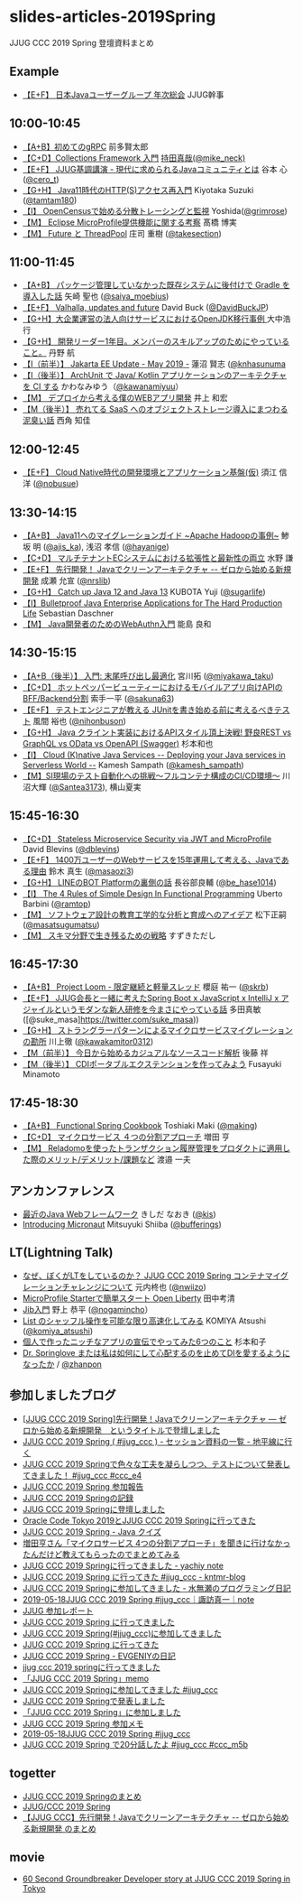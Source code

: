 # slides-articles-2019Spring
JJUG CCC 2019 Spring 登壇資料まとめ

## Example
- [【E+F】 日本Javaユーザーグループ 年次総会](https://ここにスライドURLを入れてね) JJUG幹事

## 10:00-10:45
- [【A+B】初めてのgRPC](https://speakerdeck.com/line_developers/starting-grpc) 前多賢太郎
- [【C+D】Collections Framework 入門](https://www.slideshare.net/mikeneck/jjugccc-2019-spring-collections-framework-jjug-jjugccc-cccc1) [持田真哉(@mike_neck)](https://twitter.com/mike_neck)
- [【E+F】 JJUG基調講演 - 現代に求められるJavaコミュニティとは](https://speakerdeck.com/shintanimoto/what-should-be-the-java-community-of-today) 谷本 心 ([@cero_t](https://twitter.com/cero_t))
- [【G+H】 Java11時代のHTTP(S)アクセス再入門](https://www.slideshare.net/tamrin69/introduction-httpclient-on-java11) Kiyotaka Suzuki ([@tamtam180](https://twitter.com/tamtam180))
- [【I】 OpenCensusで始める分散トレーシングと監視](https://docs.google.com/presentation/d/e/2PACX-1vRotoqhMthVJ6fsAnYIAz04M_-W2HFG43Hc88IXRjlx2WI7z9HB6dGJyj6KhRv-iryz-FD5kxyA0vCr/pub?start=false&loop=false&delayms=3000) Yoshida([@grimrose](https://github.com/grimrose))
- [【M】 Eclipse MicroProfile提供機能に関する考察](https://github.com/jjug-ccc/slides-articles-2019Spring/blob/master/slide/m1a_EclipseMicroProfile.pdf) 髙橋 博実
- [【M】 Future と ThreadPool](https://speakerdeck.com/takesection/futuretothreadpool) 庄司 重樹 ([@takesection](https://twitter.com/takesection)) 

## 11:00-11:45

- [【A+B】 パッケージ管理していなかった既存システムに後付けで Gradle を導入した話](https://speakerdeck.com/saiya_moebius/how-to-setup-gradle-to-improve-legacy-java-system) 矢崎 聖也 ([@saiya_moebius](https://twitter.com/saiya_moebius))
- [【E+F】 Valhalla, updates and future](https://www.slideshare.net/DavidBuck7/valhalla-update-jjug-ccc-spring-2019) David Buck ([@DavidBuckJP](https://twitter.com/davidbuckjp))
- [【G+H】大企業運営の法人向けサービスにおけるOpenJDK移行事例 ](https://blog.fieldnotes.jp/entry/jjug-ccc-2019-spring) 大中浩行
- [【G+H】 開発リーダー1年目。メンバーのスキルアップのためにやっていること。](https://docs.google.com/presentation/d/1Xx5UPJkmy2dgzRloe8zaGGpEPWk1rhLiAMypK4TKRz8/edit?usp=sharing) 丹野 航
- [【I（前半）】 Jakarta EE Update - May 2019 -](https://www.slideshare.net/khasunuma/jakarta-ee-update-may-2019) 蓮沼 賢志 ([@knhasunuma](https://twitter.com/knhasunuma)
- [【I（後半）】 ArchUnit で Java/ Kotlin アプリケーションのアーキテクチャを CI する](https://speakerdeck.com/kawanamiyuu/jjug-ccc-2019-spring) かわなみゆう（[@kawanamiyuu](https://twitter.com/kawanamiyuu)）
- [【M】 デプロイから考える僕のWEBアプリ開発](https://speakerdeck.com/instreest/think-from-deployment) 井上 和宏
- [【M（後半）】 売れてる SaaS へのオブジェクトストレージ導入にまつわる泥臭い話](https://speakerdeck.com/westc/jjug-ccc-2019-spring) 西角 知佳

## 12:00-12:45

- [【E+F】 Cloud Native時代の開発環境とアプリケーション基盤(仮)](https://speakerdeck.com/nobusue/runtime-for-cloud-native-era) 須江 信洋 ([@nobusue](https://twitter.com/nobusue))

## 13:30-14:15

- [【A+B】 Java11へのマイグレーションガイド \~Apache Hadoopの事例\~](https://www.slideshare.net/techblogyahoo/java11-apache-hadoop-146834504/) 鯵坂 明 ([@ajis\_ka](https://twitter.com/ajis_ka)), 浅沼 孝信 ([@hayanige](https://twitter.com/hayanige))
- [【C+D】 マルチテナントECシステムにおける拡張性と最新性の両立](https://www.slideshare.net/ssusera756b0/ec-146376859) 水野 謙
- [【E+F】 先行開発！ Javaでクリーンアーキテクチャ -- ゼロから始める新規開発](https://speakerdeck.com/nrslib/clean-architecture-with-java) 成瀬 允宣 ([@nrslib](https://twitter.com/nrslib))
- [【G+H】 Catch up Java 12 and Java 13](https://www.slideshare.net/YujiKubota/catch-up-java-12-and-java-13) KUBOTA Yuji ([@sugarlife](https://twitter.com/sugarlife))
- [【I】Bulletproof Java Enterprise Applications for The Hard Production Life](https://www.sebastian-daschner.com/talks/bulletproof-ee/) Sebastian Daschner
- [【M】 Java開発者のためのWebAuthn入門](https://speakerdeck.com/ynojima/webauthn-for-java-developers) 能島 良和

## 14:30-15:15

- [【A+B（後半）】 入門: 末尾呼び出し最適化](https://speakerdeck.com/miyakawataku/tail-call-elimination-intro) 宮川拓 ([@miyakawa\_taku](https://twitter.com/miyakawa_taku))
- [【C+D】 ホットペッパービューティーにおけるモバイルアプリ向けAPIのBFF/Backend分割](https://www.slideshare.net/RecruitLifestyle/apibffbackend-146832033) 索手一平 ([@sakuna63](https://twitter.com/sakuna63))
- [【E+F】 テストエンジニアが教える JUnitを書き始める前に考えるべきテスト](https://speakerdeck.com/nihonbuson/jjug-ccc-2019-spring) 風間 裕也 ([@nihonbuson](https://twitter.com/nihonbuson))
- [【G+H】 Java クライント実装におけるAPIスタイル頂上決戦! 野良REST vs GraphQL vs OData vs OpenAPI (Swagger)](https://speakerdeck.com/sugimomoto/java-kuraintoshi-zhuang-niokeruapisutairuding-shang-jue-zhan-ye-liang-rest-vs-graphql-vs-odata-vs-openapi-swagger) 杉本和也
- [【I】 Cloud (K)native Java Services -- Deploying your Java services in Serverless World --](https://slidr.io/kameshsampath/cloud-k-native-java-services-deploying-your-java-services-in-serverless) Kamesh Sampath ([@kamesh_sampath](https://twitter.com/kamesh_sampath))
- [【M】SI現場のテスト自動化への挑戦〜フルコンテナ構成のCI/CD環境〜](https://www.slideshare.net/DaikiKawanuma/sicicd/DaikiKawanuma/sicicd) 川沼大輝 ([@Santea3173](https://twitter.com/Santea3173)), 横山夏実


## 15:45-16:30

- [【C+D】 Stateless Microservice Security via JWT and MicroProfile](https://www.slideshare.net/dblevins1/2019-jjug-ccc-stateless-microservice-security-with-microprofile-jwt) David Blevins ([@dblevins](https://twitter.com/dblevins))
- [【E+F】 1400万ユーザーのWebサービスを15年運用して考える、Javaである理由](https://speakerdeck.com/masao0127s/1400mo-yuzafalsewebsabisuwo-15nian-yun-yong-sitekao-eru-javadearuli-you) 鈴木 真生 ([@masaozi3](https://twitter.com/masaozi3))
- [【G+H】 LINEのBOT Platformの裏側の話](https://speakerdeck.com/line_developers/behind-the-line-bot-platform) 長谷部良輔 ([@be_hase1014](https://twitter.com/be_hase1014))
- [【I】 The 4 Rules of Simple Design In Functional Programming](https://speakerdeck.com/ramtop/4-rules-of-simple-design-in-functional-programming) Uberto Barbini ([@ramtop](https://twitter.com/ramtop))
- [【M】 ソフトウェア設計の教育工学的な分析と育成へのアイデア](https://speakerdeck.com/deffence1776/jjug-2019-spring-fa-biao-zi-liao-sohutoueashe-ji-falsejiao-yu-gong-xue-de-nafen-xi-toyu-cheng-hefalseaidea) 松下正嗣 ([@masatsugumatsu]())
- [【M】 スキマ分野で生き残るための戦略](https://docs.google.com/presentation/d/1JN4hbvTe89G6pwlIndrC3192kh2XKrt51Yjc5Ievt4M/edit) すずきただし

## 16:45-17:30

- [【A+B】 Project Loom - 限定継続と軽量スレッド](https://speakerdeck.com/skrb/project-loom-qing-liang-suretudotoxian-ding-ji-sok) 櫻庭 祐一 ([@skrb](https://twitter.com/skrb))
- [【E+F】 JJUG会長と一緒に考えたSpring Boot x JavaScript x IntelliJ x アジャイルというモダンな新人研修を今まさにやっている話](https://speakerdeck.com/masatoshitada/modern-new-employees-training-spring-boot-javascript-intellij-agile) 多田真敏 ([@suke_masa]https://twitter.com/suke_masa))
-  [【G+H】 ストラングラーパターンによるマイクロサービスマイグレーションの勘所](https://speakerdeck.com/kawakamitor/jjug-ccc-2019-spring) 川上徹 ([@kawakamitor0312](https://twitter.com/kawakamitor0312))
- [【M（前半）】 今日から始めるカジュアルなソースコード解析](https://speakerdeck.com/akiragoto/jjug-ccc-2019-spring) 後藤 祥
- [【M（後半）】 CDIポータブルエクステンションを作ってみよう](https://speakerdeck.com/neverbird/cdipotaburuekusutensiyonwozuo-tutemiyou) Fusayuki Minamoto

## 17:45-18:30

- [【A+B】 Functional Spring Cookbook](https://docs.google.com/presentation/d/1-0NopTfA-CGiCNvKPDOH9ZDMHhazKuoT-_1R69Wp8qs/edit) Toshiaki Maki ([@making](https://twitter.com/making))
- [【C+D】 マイクロサービス ４つの分割アプローチ](https://www.slideshare.net/masuda220/ss-146325870) 増田 亨
- [【M】 Reladomoを使ったトランザクション履歴管理をプロダクトに適用した際のメリット/デメリット/課題など](https://www.slideshare.net/navekazu/reladomo-146647716) 渡邉 一夫

## アンカンファレンス

- [最近のJava Webフレームワーク](https://speakerdeck.com/kishida/java-web-framework-ccc-2019-spr) きしだ なおき ([@kis](https://twitter.com/kis))
- [Introducing Micronaut](https://speakerdeck.com/bufferings/introducing-micronaut) Mitsuyuki Shiiba ([@bufferings](https://twitter.com/bufferings))

## LT(Lightning Talk)

- [なぜ、ぼくがLTをしているのか？ JJUG CCC 2019 Spring コンテナマイグレーションチャレンジについて](https://speakerdeck.com/nwiizo/naze-bokugaltwositeirufalseka) 元内柊也 ([@nwiizo](https://twitter.com/nwiizo))
- [MicroProfile Starterで簡単スタート Open Liberty](https://www.slideshare.net/takakiyo/microprofile-starter-open-liberty?qid=09d4b228-391e-4479-a225-8de2cb1a5a5b&v=&b=&from_search=4) 田中考清
- [Jib入門](https://speakerdeck.com/nogamincho/jibru-men) 野上 恭平 ([@nogamincho](https://twitter.com/nogamincho)）
- [List のシャッフル操作を可能な限り高速化してみる](https://docs.google.com/presentation/d/1OFq1GNGNuQEftFhtAjGgvZs7pciMDs6W0Kto0QtLwwI/edit#slide=id.p) KOMIYA Atsushi ([@komiya_atsushi](https://twitter.com/komiya_atsushi))
- [個人で作ったニッチなアプリの宣伝でやってみた6つのこと](http://www.tomokosugimoto.net/drum/other/jjug_ccc/slide_web.html) 杉本和子
- [Dr. Springlove または私は如何にして心配するのを止めてDIを愛するようになったか](https://speakerdeck.com/zhanpon/dr-springlove) / [@zhanpon](https://twitter.com/zhanpon)

## 参加しましたブログ

- [[JJUG CCC 2019 Spring]先行開発！Javaでクリーンアーキテクチャ — ゼロから始める新規開発　というタイトルで登壇しました](https://nrslib.com/event-after-jjug-ccc-2019-spring/)
- [JJUG CCC 2019 Spring ( #jjug_ccc ) - セッション資料の一覧 - 地平線に行く](https://yujisoftware.hatenablog.com/entry/2019/05/19/040112)
- [JJUG CCC 2019 Springで色々な工夫を凝らしつつ、テストについて発表してきました！ #jjug_ccc #ccc_e4](http://nihonbuson.hatenadiary.jp/entry/2019/05/20/080000)
- [JJUG CCC 2019 Spring 参加報告](http://suzaku-tec.hatenadiary.jp/entry/2019/05/20/233523)
- [JJUG CCC 2019 Springの記録](https://miyakawataku.hatenablog.com/entry/20190520/1558358694)
- [JJUG CCC 2019 Springに登壇しました](https://www.project-respite.com/jjug-ccc-2019-spring/)
- [Oracle Code Tokyo 2019とJJUG CCC 2019 Springに行ってきた](https://dev.classmethod.jp/etc/jjug-ccc-2019-spring/)
- [JJUG CCC 2019 Spring - Java クイズ](https://www.m3tech.blog/entry/2019/05/18/140557)
- [増田亨さん「マイクロサービス 4つの分割アプローチ」を聞きに行けなかったんだけど教えてもらったのでまとめてみる](https://taichiw.hatenablog.com/entry/2019/05/20/190605)
- [JJUG CCC 2019 Springに行ってきました - yachiy note](https://yachiy.hatenablog.com/entry/2019/05/18/221734)
- [JJUG CCC 2019 Spring に行ってきた #jjug_ccc - kntmr-blog](https://kntmr.hatenablog.com/entry/2019/05/18/223621)
- [JJUG CCC 2019 Springに参加してきました - 水無瀬のプログラミング日記](https://minase-program.hatenablog.com/entry/2019/05/20/000357)
- [2019-05-18JJUG CCC 2019 Spring #jjug_ccc｜諏訪真一｜note](https://note.mu/suwash/n/n5f5937986b25#LNHzU)
- [JJUG 参加レポート](https://www.m3tech.blog/entry/jjug-2019-spring)
- [JJUG CCC 2019 Spring に行ってきました](https://qiita.com/taumax/items/2f4ff3a82cb1f243e572)
- [JJUG CCC 2019 Spring(#jjug_ccc)に参加してきました](https://chichi1091.hatenablog.jp/entry/2019/05/18/224111)
- [JJUG CCC 2019 Spring に行ってきた](https://itatyo.hatenadiary.jp/entry/2019/05/20/095324)
- [JJUG CCC 2019 Spring - EVGENIYの日記](http://evgeniy.hatenablog.com/entry/2019/05/20/010521)
- [jjug ccc 2019 springに行ってきました](https://yyyank.blogspot.com/2019/05/jjug-ccc-2019-spring.html)
- [「JJUG CCC 2019 Spring」memo](http://www.cloudsquare.jp/kumonosu/program/java/post-1878/)
- [JJUG CCC 2019 Springに参加してきました #jjug_ccc](https://www.grimrose.org/blog/2019/05/jjug-ccc-2019/)
- [JJUG CCC 2019 Springで発表しました](https://tanoseam.wordpress.com/2019/05/19/jjug-ccc-2019-spring/)
- [「JJUG CCC 2019 Spring」に参加しました](http://makopi23.blog.fc2.com/blog-entry-317.html)
- [JJUG CCC 2019 Spring 参加メモ](https://marcie001.qrunch.io/logs/7XXjqckrKGXq5ZRD)
- [2019-05-18JJUG CCC 2019 Spring #jjug_ccc](https://note.mu/suwash/n/n5f5937986b25)
- [JJUG CCC 2019 Spring で20分話したよ #jjug_ccc #ccc_m5b](http://tadashi.hatenablog.com/entry/2019/05/18/201644)

## togetter

- [JJUG CCC 2019 Springのまとめ](https://togetter.com/li/1356737)
- [JJUG/CCC 2019 Spring](https://togetter.com/li/1356696)
- [【JJUG CCC】先行開発！Javaでクリーンアーキテクチャ -- ゼロから始める新規開発 のまとめ](https://togetter.com/li/1356434) 

## movie
- [60 Second Groundbreaker Developer story at JJUG CCC 2019 Spring in Tokyo](https://www.youtube.com/playlist?list=PLPIzp-E1msrbCZVGIXeSU9eEl-dyIgOq_)
